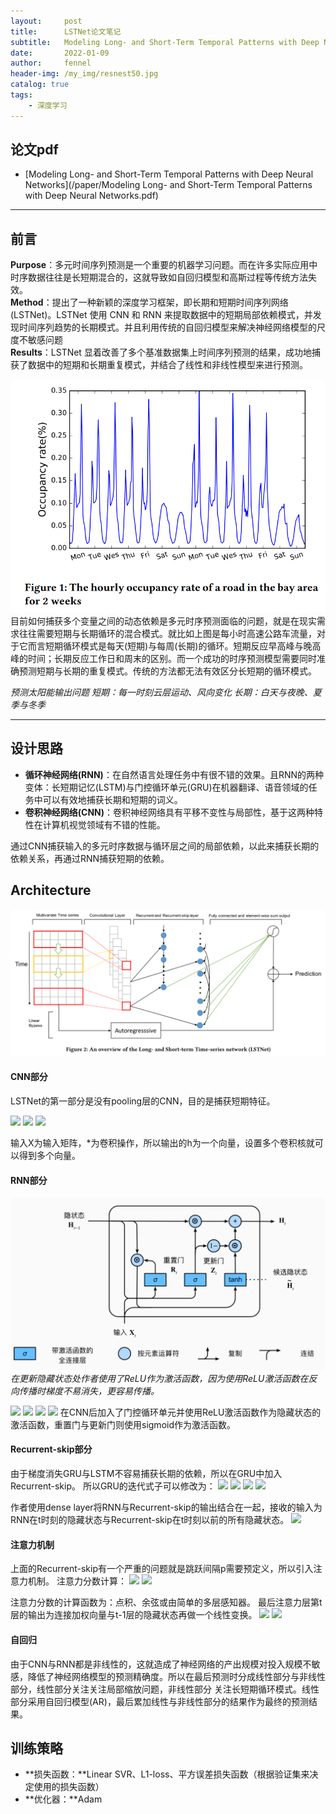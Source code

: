```yaml
---
layout:     post
title:      LSTNet论文笔记
subtitle:   Modeling Long- and Short-Term Temporal Patterns with Deep Neural Networks
date:       2022-01-09
author:     fennel
header-img: /my_img/resnest50.jpg
catalog: true
tags:
    - 深度学习
---
```


## 论文pdf

- [Modeling Long- and Short-Term Temporal Patterns with Deep Neural Networks](/paper/Modeling Long- and Short-Term Temporal Patterns with Deep Neural Networks.pdf)

--- 

## 前言

**Purpose**：多元时间序列预测是一个重要的机器学习问题。而在许多实际应用中时序数据往往是长短期混合的，这就导致如自回归模型和高斯过程等传统方法失效。<br>
**Method**：提出了一种新颖的深度学习框架，即长期和短期时间序列网络 (LSTNet)。LSTNet 使用 CNN 和 RNN 来提取数据中的短期局部依赖模式，并发现时间序列趋势的长期模式。并且利用传统的自回归模型来解决神经网络模型的尺度不敏感问题<br>
**Results**：LSTNet 显着改善了多个基准数据集上时间序列预测的结果，成功地捕获了数据中的短期和长期重复模式，并结合了线性和非线性模型来进行预测。<br>

![LSTNetf1](/my_img/LSTNetf1.png)
目前如何捕获多个变量之间的动态依赖是多元时序预测面临的问题，就是在现实需求往往需要短期与长期循环的混合模式。就比如上图是每小时高速公路车流量，对于它而言短期循环模式是每天(短期)与每周(长期)的循环。短期反应早高峰与晚高峰的时间；长期反应工作日和周末的区别。而一个成功的时序预测模型需要同时准确预测短期与长期的重复模式。传统的方法都无法有效区分长短期的循环模式。

*预测太阳能输出问题  短期：每一时刻云层运动、风向变化 长期：白天与夜晚、夏季与冬季*

---

## 设计思路

- **循环神经网络(RNN)**：在自然语言处理任务中有很不错的效果。且RNN的两种变体：长短期记忆(LSTM)与门控循环单元(GRU)在机器翻译、语音领域的任务中可以有效地捕获长期和短期的词义。
- **卷积神经网络(CNN)**：卷积神经网络具有平移不变性与局部性，基于这两种特性在计算机视觉领域有不错的性能。

通过CNN捕获输入的多元时序数据与循环层之间的局部依赖，以此来捕获长期的依赖关系，再通过RNN捕获短期的依赖。


## Architecture

![LSTNetf2](/my_img/LSTNetf2.png)

#### CNN部分

LSTNet的第一部分是没有pooling层的CNN，目的是捕获短期特征。

![](https://latex.codecogs.com/svg.image?h_k=RELU(W_k*X&plus;b_k))
![](https://latex.codecogs.com/svg.image?X=\{y_1,y_2,...,y_T\}\in&space;R^{n\times&space;T})
![](https://latex.codecogs.com/svg.image?W_k\in&space;R^{n\times&space;w})

输入X为输入矩阵，\*为卷积操作，所以输出的h为一个向量，设置多个卷积核就可以得到多个向量。

#### RNN部分

![](/my_img/LSTNetf3.png)
*在更新隐藏状态处作者使用了ReLU作为激活函数，因为使用ReLU激活函数在反向传播时梯度不易消失，更容易传播。*

![](https://latex.codecogs.com/svg.image?r_t=\sigma&space;(x_tW_{xr}&plus;h_{t-1}W_{hr}&plus;b_r))
![](https://latex.codecogs.com/svg.image?u_t=\sigma&space;(x_tW_{xu}&plus;h_{t-1}W_{hu}&plus;b_u))
![](https://latex.codecogs.com/svg.image?c_t=RELU(x_tW_{xc}&plus;r_t\odot&space;&space;(h_{t-1}W_{hc})&plus;b_c))
![](https://latex.codecogs.com/svg.image?h_t=(1-u_t)\odot&space;h_{t-1}&plus;u_t\odot&space;c_t)
在CNN后加入了门控循环单元并使用ReLU激活函数作为隐藏状态的激活函数，重置门与更新门则使用sigmoid作为激活函数。

#### Recurrent-skip部分

由于梯度消失GRU与LSTM不容易捕获长期的依赖，所以在GRU中加入Recurrent-skip。
所以GRU的迭代式子可以修改为：
![](https://latex.codecogs.com/svg.image?r_t=\sigma&space;(x_tW_{xr}&plus;h_{t-p}W_{hr}&plus;b_r))
![](https://latex.codecogs.com/svg.image?u_t=\sigma&space;(x_tW_{xu}&plus;h_{t-p}W_{hu}&plus;b_u))
![](https://latex.codecogs.com/svg.image?c_t=RELU(x_tW_{xc}&plus;r_t\odot&space;&space;(h_{t-p}W_{hc})&plus;b_c))
![](https://latex.codecogs.com/svg.image?h_t=(1-u_t)\odot&space;h_{t-p}&plus;u_t\odot&space;c_t)

作者使用dense layer将RNN与Recurrent-skip的输出结合在一起，接收的输入为RNN在t时刻的隐藏状态与Recurrent-skip在t时刻以前的所有隐藏状态。
![](https://latex.codecogs.com/svg.image?h_{t}^{D}=W^Rh_{t}^{R}&plus;\sum_{i=0}^{p-1}W_{i}^{S}h_{t-i}^{S}&plus;b)

#### 注意力机制

上面的Recurrent-skip有一个严重的问题就是跳跃间隔p需要预定义，所以引入注意力机制。
注意力分数计算：
![](https://latex.codecogs.com/svg.image?\alpha_t=AttnScore(H_t^R,h_{t-1}^R)&space;)
![](https://latex.codecogs.com/svg.image?H_t^R=[h_{t-q}^R,...,h_{t-1}^R])

注意力分数的计算函数为：点积、余弦或由简单的多层感知器。
最后注意力层第t层的输出为连接加权向量与t-1层的隐藏状态再做一个线性变换。
![](https://latex.codecogs.com/svg.image?h_t^D=W[c_t;h_{t-1}^R]&plus;b)
![](https://latex.codecogs.com/svg.image?c_t=H_t\alpha&space;_t)

#### 自回归

由于CNN与RNN都是非线性的，这就造成了神经网络的产出规模对投入规模不敏感，降低了神经网络模型的预测精确度。所以在最后预测时分成线性部分与非线性部分，线性部分关注关注局部缩放问题，非线性部分
关注长短期循环模式。线性部分采用自回归模型(AR)，最后累加线性与非线性部分的结果作为最终的预测结果。

## 训练策略

- **损失函数：**Linear SVR、L1-loss、平方误差损失函数（根据验证集来决定使用的损失函数）
- **优化器：**Adam


